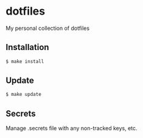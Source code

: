 # dotfiles
My personal collection of dotfiles

## Installation

```bash
$ make install
```

## Update
```bash
$ make update
```

## Secrets
Manage .secrets file with any non-tracked keys, etc.
